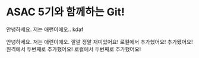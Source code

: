 # ASAC 5기와 함께하는 Git!

안녕하세요. 저는 애런이에오..
kdaf

안녕하세요. 저는 애런이에오.
깔깔
정말 재미있어요!
로컬에서 추가했어요!
추가됐어요!
원격에서 두번째로 추가했어요!
로컬에서 두번째로 추가했어요!
